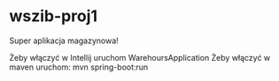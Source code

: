 # wszib-proj1

Super aplikacja magazynowa!

Żeby włączyć w Intellij uruchom WarehoursApplication
Żeby włączyć w maven uruchom: mvn spring-boot:run
